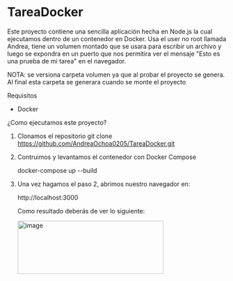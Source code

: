 # TareaDocker

Este proyecto contiene una sencilla aplicación hecha en Node.js la cual ejecutamos dentro de un contenedor en Docker. Usa el user no root llamada Andrea, tiene un volumen montado que se usara para escribir un archivo y luego se expondra en un puerto que nos permitira ver el mensaje "Esto es una prueba de mi tarea" en el navegador.

NOTA: se versiona carpeta volumen ya que al probar el proyecto se genera. Al final esta carpeta se generara cuando se monte el proyecto

Requisitos
* Docker

¿Como ejecutamos este proyecto?
1. Clonamos el repositorio
   git clone https://github.com/AndreaOchoa0205/TareaDocker.git

2. Contruimos y levantamos el contenedor con Docker Compose

      docker-compose up --build

3. Una vez hagamos el paso 2, abrimos nuestro navegador en:

   http://localhost:3000

   Como resultado deberás de ver lo siguiente:

   
   <img width="335" height="122" alt="image" src="https://github.com/user-attachments/assets/647cacdb-a27f-4e45-8686-f1765f52a4a1" />

